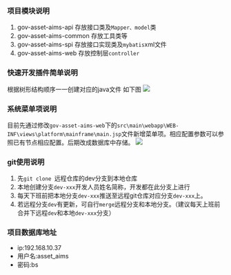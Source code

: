 ### 项目模块说明
1. gov-asset-aims-api 存放接口类及`Mapper、model`类
2. gov-asset-aims-common 存放工具类等
3. gov-asset-aims-spi 存放接口实现类及`mybatis`xml文件
4. gov-asset-aims-web 存放控制层`controller` 

### 快速开发插件简单说明
根据树形结构顺序一一创建对应的java文件
如下图
![](http://58.22.61.222:18001/productline-egov/gov-asset-aims/raw/master/images/1.png)

### 系统菜单项说明
目前先通过修改`gov-asset-aims-web`下的`src\main\webapp\WEB-INF\views\platform\mainframe\main.jsp`文件新增菜单项。相应配置参数可以参照已有节点相应配置。后期改成数据库中存储。
![](http://58.22.61.222:18001/productline-egov/gov-asset-aims/raw/master/images/2.png)

### git使用说明
1. 先`git clone `远程仓库的dev分支到本地仓库
2. 本地创建分支`dev-xxx`开发人员姓名简称，开发都在此分支上进行 
3. 每天下班前把本地分支`dev-xxx`推送至远程git仓库对应分支`dev-xxx`上。
4. 若远程分支`dev`有更新，可自行`merge`远程分支和本地分支。（建议每天上班前合并下远程`dev`和本地`dev-xxx`分支）

### 项目数据库地址

- ip:192.168.10.37
- 用户名:asset_aims
- 密码:bs